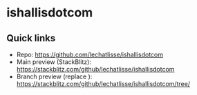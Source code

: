 # ishallisdotcom

## Quick links
- Repo: https://github.com/lechatlisse/ishallisdotcom
- Main preview (StackBlitz): https://stackblitz.com/github/lechatlisse/ishallisdotcom
- Branch preview (replace <BRANCH>): https://stackblitz.com/github/lechatlisse/ishallisdotcom/tree/<BRANCH>

